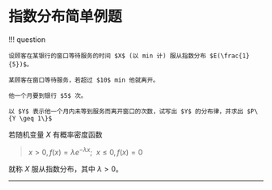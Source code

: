 # 指数分布简单例题

!!! question

    设顾客在某银行的窗口等待服务的时间 $X$ (以 min 计) 服从指数分布 $E(\frac{1}{5})$。

    某顾客在窗口等待服务，若超过 $10$ min 他就离开。

    他一个月要到银行 $5$ 次。

    以 $Y$ 表示他一个月内未等到服务而离开窗口的次数，试写出 $Y$ 的分布律，并求出 $P\{Y \geq 1\}$

若随机变量 $X$ 有概率密度函数

> $x > 0, f(x) = \lambda e^{-\lambda x};\ \ x \leq 0, f(x) = 0$

就称 $X$ 服从指数分布，其中 $\lambda > 0$。

<!-- |0|1|2|3|4|5|
|:--:|:--:|:--:|:--:|:--:|:--:|
|$\frac{5!}{0!5!}$|||||| -->

---

